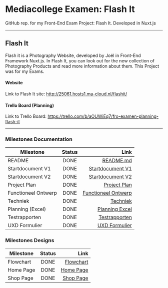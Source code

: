 # Mediacollege Examen: Flash It
GitHub rep. for my Front-End Exam Project: Flash It. Developed in Nuxt.js

---
## Flash It
Flash it is a Photography Website, developed by Joël in Front-End Framework Nuxt.js. In Flash It, you can look out for the new collection of Photography Products and read more information about them. This Project was for my Exams.
  
#### Website
Link to Flash It site: http://25061.hosts1.ma-cloud.nl/flashit/ 

#### Trello Board (Planning)
Link to Trello Board: https://trello.com/b/aOUWiEq7/fro-examen-planning-flash-it


---
### Milestones Documentation 
| Milestone     | Status        | Link  |
| ------------- |:-------------:| -----:|
| README              | DONE | [README.md]   |
| Startdocument V1    | DONE | [Startdocument V1]  |
| Startdocument V2    | DONE | [Startdocument V2]  |
| Project Plan        | DONE | [Project Plan]  |
| Functioneel Ontwerp | DONE | [Functioneel Ontwerp]    |
| Techniek            | DONE | [Techniek]    |
| Planning (Excel)    | DONE | [Planning Excel]   |
| Testrapporten       | DONE | [Testrapporten]    |
| UXD Formulier       | DONE | [UXD Formulier]    |

   [README.md]: <https://github.com/HHK3/mediacollege-examen/blob/master/README.md>
   [Startdocument V1]: <https://github.com/HHK3/mediacollege-examen/blob/master/Documenten/Jo%C3%ABl%20Lakhai%20FRO%20Examen%20Startdocument%20V1.pdf>
   [Startdocument V2]: <https://github.com/HHK3/mediacollege-examen/blob/master/Documenten/Jo%C3%ABl%20Lakhai%20Fro%20Examen%20Startdocument%20V2.pdf>
   [Project Plan]: <https://github.com/HHK3/mediacollege-examen/blob/master/Documenten/Jo%C3%ABl%20Lakhai%20Projectplan%20Flash%20It.pdf>
   [Planning Excel]: <https://github.com/HHK3/mediacollege-examen/blob/master/Documenten/Jo%C3%ABl%20Lakhai%20Planning%20Fro%20Examen.pdf>
   [Functioneel Ontwerp]: <https://github.com/HHK3/mediacollege-examen/blob/master/Documenten/Jo%C3%ABl%20Lakhai%20Functioneel%20Ontwerp%20FRO%20EXAMEN.pdf>
   [Testrapporten]: <https://github.com/HHK3/mediacollege-examen/blob/master/Documenten/Jo%C3%ABl%20Lakhai%20Testrapporten%20Flash%20It.pdf>
   [Techniek]: <https://github.com/HHK3/mediacollege-examen/blob/master/Documenten/Jo%C3%ABl%20Lakhai%20Techniek%20Flash%20It.pdf>
   [UXD Formulier]: <https://docs.google.com/spreadsheets/d/1xY2PAAe5Cfkyol0UnAE56pkTvfM40WEU8kY4wa0bmOc/edit?usp=sharing>
   
### Milestones Designs 
| Milestone     | Status        | Link  |
| ------------- |:-------------:| -----:|
| Flowchart     | DONE | [Flowchart]    |
| Home Page     | DONE | [Home Page]    |
| Shop Page     | DONE | [Shop Page]    |

   [Flowchart]: <https://github.com/HHK3/mediacollege-examen/blob/master/Designs%20%2B%20Flowchart/Jo%C3%ABl%20Lakhai%20Flash%20It%20Flowchart.pdf>
   [Home Page]: <https://github.com/HHK3/mediacollege-examen/blob/master/Designs%20%2B%20Flowchart/Flash%20It%20Home%20Design.psd>
   [Shop Page]: <https://github.com/HHK3/mediacollege-examen/blob/master/Designs%20%2B%20Flowchart/Flash%20It%20Shop%20Design.psd>
